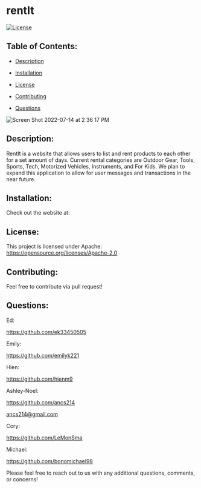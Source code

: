 # rentIt 
  
  [![License](https://img.shields.io/badge/License-Apache%202.0-blue.svg)](https://opensource.org/licenses/Apache-2.0)

 ## Table of Contents:

  - [Description](#Description)


  - [Installation](#Installation)


  - [License](#License)


  - [Contributing](#Contributing)


  - [Questions](#Questions)


![Screen Shot 2022-07-14 at 2 36 17 PM](https://user-images.githubusercontent.com/90393796/179061100-c20afaad-3e70-4be0-8389-ab2fc05a7563.png)


  ## Description: 
  RentIt is a website that allows users to list and rent products to each other for a set amount of days. Current rental categories are Outdoor Gear, Tools, Sports, Tech, Motorized Vehicles, Instruments, and For Kids. We plan to expand this application to allow for user messages and transactions in the near future.

  ## Installation: 
  Check out the website at: 


  ## License: 
  This project is licensed under Apache: https://opensource.org/licenses/Apache-2.0

  ## Contributing: 
  Feel free to contribute via pull request!

  ## Questions: 

  Ed:
  
  https://github.com/ek33450505 
  
  

  Emily: 
  
  https://github.com/emilyk221 
  
  

  Hien:
  
  https://github.com/hienm9 
  
  

  Ashley-Noel:
  
  https://github.com/ancs214 
  
  ancs214@gmail.com

  Cory:
  
  https://github.com/LeMonSma 
  
  

  Michael:
  
  https://github.com/bonomichael98
  
  

  Please feel free to reach out to us with any additional questions, comments, or concerns!

 
